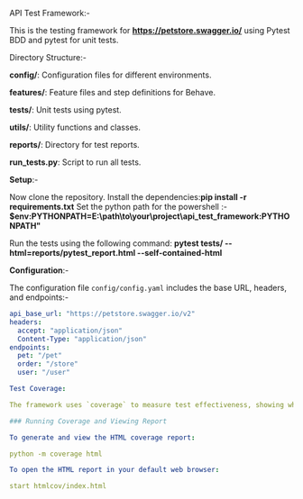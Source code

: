 API Test Framework:-

This is the testing framework for **https://petstore.swagger.io/** using Pytest BDD and pytest for unit tests.

Directory Structure:- 

**config/**: Configuration files for different environments.

**features/**: Feature files and step definitions for Behave.

**tests/**: Unit tests using pytest.

**utils/**: Utility functions and classes.

**reports/**: Directory for test reports.

**run_tests.py**: Script to run all tests.

**Setup**:-

Now clone the repository.
Install the dependencies:**pip install -r requirements.txt**
Set the python path for the powershell :- **$env:PYTHONPATH=E:\path\to\your\project\api_test_framework:PYTHONPATH"**

Run the tests using the following command: **pytest tests/ --html=reports/pytest_report.html --self-contained-html**

**Configuration**:-

The configuration file `config/config.yaml` includes the base URL, headers, and endpoints:-
```yaml
api_base_url: "https://petstore.swagger.io/v2"
headers:
  accept: "application/json"
  Content-Type: "application/json"
endpoints:
  pet: "/pet"
  order: "/store"
  user: "/user"

Test Coverage: 

The framework uses `coverage` to measure test effectiveness, showing which parts of the codebase are tested.

### Running Coverage and Viewing Report

To generate and view the HTML coverage report:

python -m coverage html

To open the HTML report in your default web browser:

start htmlcov/index.html








